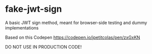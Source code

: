 # fake-jwt-sign
A basic JWT sign method, meant for browser-side testing and dummy implementations

Based on this Codepen https://codepen.io/jpetitcolas/pen/zxGxKN

DO NOT USE IN PRODUCTION CODE!